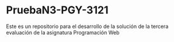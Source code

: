# PruebaN3-PGY-3121
Este es un repositorio para el desarrollo de la solución de la tercera evaluación de la asignatura Programación Web
